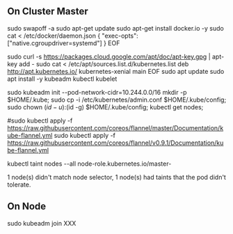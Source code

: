 ## On Cluster Master

sudo swapoff -a
sudo apt-get update
sudo apt-get install docker.io -y
sudo cat <<EOF > /etc/docker/daemon.json
{
    "exec-opts": ["native.cgroupdriver=systemd"]
}
EOF

sudo curl -s https://packages.cloud.google.com/apt/doc/apt-key.gpg | apt-key add -
sudo cat <<EOF > /etc/apt/sources.list.d/kubernetes.list
deb http://apt.kubernetes.io/ kubernetes-xenial main
EOF
sudo apt update
sudo apt install -y kubeadm kubectl kubelet

sudo kubeadm init --pod-network-cidr=10.244.0.0/16
mkdir -p $HOME/.kube; sudo cp -i /etc/kubernetes/admin.conf $HOME/.kube/config; sudo chown $(id -u):$(id -g) $HOME/.kube/config; kubectl get nodes;

#sudo kubectl apply -f https://raw.githubusercontent.com/coreos/flannel/master/Documentation/kube-flannel.yml
sudo kubectl apply -f https://raw.githubusercontent.com/coreos/flannel/v0.9.1/Documentation/kube-flannel.yml


kubectl taint nodes --all node-role.kubernetes.io/master-

1 node(s) didn't match node selector, 1 node(s) had taints that the pod didn't tolerate.

## On Node

sudo kubeadm join XXX

